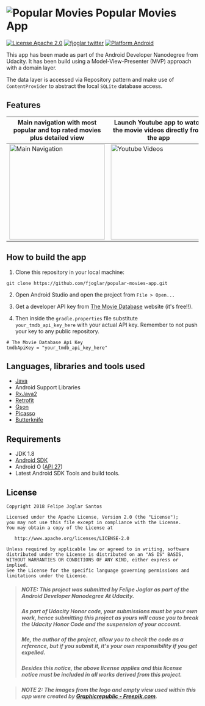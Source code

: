 # ![Popular Movies](https://raw.githubusercontent.com/fjoglar/popular-movies-app/master/app/src/main/res/mipmap-mdpi/ic_launcher_round.png) Popular Movies App

[![License Apache 2.0](https://img.shields.io/badge/license-Apache%202.0-green.svg)](https://github.com/fjoglar/popular-movies-app/blob/master/LICENSE.txt)
[![fjoglar twitter](https://img.shields.io/badge/twitter-@felipejoglar-blue.svg)](http://twitter.com/felipejoglar)
[![Platform Android](https://img.shields.io/badge/platform-Android-blue.svg)](https://www.android.com)

This app has been made as part of the Android Developer Nanodegree from Udacity. It has been build using a Model-View-Presenter (MVP) approach with a domain layer. 

The data layer is accessed via Repository pattern and make use of `ContentProvider` to abstract the local `SQLite` database access. 

## Features

Main navigation with most popular and top rated movies plus detailed view | Launch Youtube app to watch the movie videos directly from the app | Add and remove a movie from your favorite list
------------ | ------------- | -------------
<img src="https://raw.githubusercontent.com/fjoglar/popular-movies-app/master/assets/main-navigation.gif" width="250px" alt="Main Navigation"/> | <img src="https://raw.githubusercontent.com/fjoglar/popular-movies-app/master/assets/youtube-videos.gif" width="250px" alt="Youtube Videos"/> | <img src="https://raw.githubusercontent.com/fjoglar/popular-movies-app/master/assets/favorites.gif" width="250px" alt="Favorites Functionality"/>


## How to build the app

1. Clone this repository in your local machine:

```
git clone https://github.com/fjoglar/popular-movies-app.git
```

2. Open Android Studio and open the project from `File > Open...`

3. Get a developer API key from [The Movie Database](https://www.themoviedb.org/) website (it's free!!).

4. Then inside the `gradle.properties` file substitute `your_tmdb_api_key_here` with your actual API key. Remember to not push your key to any public repository.

```
# The Movie Database Api Key
tmdbApiKey = "your_tmdb_api_key_here"
```


## Languages, libraries and tools used

* [Java](https://docs.oracle.com/javase/8/)
* Android Support Libraries
* [RxJava2](https://github.com/ReactiveX/RxJava/wiki/What's-different-in-2.0)
* [Retrofit](https://github.com/square/retrofit)
* [Gson](https://github.com/google/gson)
* [Picasso](https://github.com/square/picasso)
* [Butterknife](https://github.com/JakeWharton/butterknife)


## Requirements

* JDK 1.8
* [Android SDK](https://developer.android.com/studio/index.html)
* Android O ([API 27](https://developer.android.com/preview/api-overview.html))
* Latest Android SDK Tools and build tools.


## License

```
Copyright 2018 Felipe Joglar Santos

Licensed under the Apache License, Version 2.0 (the "License");
you may not use this file except in compliance with the License.
You may obtain a copy of the License at

   http://www.apache.org/licenses/LICENSE-2.0

Unless required by applicable law or agreed to in writing, software
distributed under the License is distributed on an "AS IS" BASIS,
WITHOUT WARRANTIES OR CONDITIONS OF ANY KIND, either express or implied.
See the License for the specific language governing permissions and
limitations under the License.
```

>##### **NOTE:** This project was submitted by Felipe Joglar as part of the Android Developer Nanodegree At Udacity.
>##### As part of Udacity Honor code, your submissions must be your own work, hence submitting this project as yours will cause you to break the Udacity Honor Code and the suspension of your account.
>##### Me, the author of the project, allow you to check the code as a reference, but if you submit it, it's your own responsibility if you get expelled.
>##### Besides this notice, the above license applies and this license notice must be included in all works derived from this project.

>##### **NOTE 2:** The images from the logo and empty view used within this app were created by [Graphicrepublic - Freepik.com](https://www.freepik.es/fotos-vectores-gratis/fondo)</a>.
